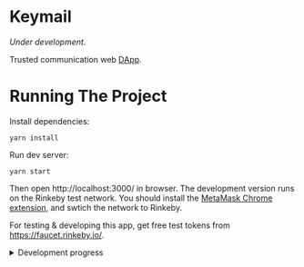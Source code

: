 # Keymail

*Under development.*

Trusted communication web [DApp](https://ethereum.stackexchange.com/questions/383/what-is-a-dapp).

# Running The Project

Install dependencies:

```
yarn install
```

Run dev server:

```
yarn start
```

Then open http://localhost:3000/ in browser. The development version runs on the Rinkeby test network. You should install the [MetaMask Chrome extension](https://metamask.io/), and swtich the network to Rinkeby.

For testing & developing this app, get free test tokens from https://faucet.rinkeby.io/.

<details>
  <summary>Development progress</summary>

  ## Basic features
  - [x] Account registration
  - [x] Send messages.
  - [x] Receive messages.
  - [x] Multi-account.
  - [x] Session summary, show a slice of latest message.
  - [x] Continue registration from record. (Allow user left the registration page when record saved)
    - [x] Show account registration records in register page
  - [x] Message sending
  - [x] Delete session(s).
  - [x] Import/export account
  - [ ] Upload pre-keys
    - [x] Upload new pre-keys
    - [ ] Config interval and number
    - [ ] Replace old pre-keys
  - [ ] Prompt for upload new pre-keys when pre-keys not enough.
  - [ ] Setting pages.

  ## Edge case handling
  - [ ] Interrupt registration process when user switch Ethereum Account.
  - [ ] Including current enviroment (Cryptobox/IndexedDBStore) for messages decryptions. (But what if user change network?)

  ## Enhancements/features
  - [x] Ethereum network/account detect.
  - [x] Identicon
  - [x] Message sending from same browser
  - [ ] Use [Antd](https://ant.design) (UI framework)
  - [ ] Delete account
  - [ ] Delete (selected) message(s).
  - [ ] Cache loaded session messages. (Be careful for memory usage.) (*IndexedDB seems fast enough.*)
</details>
